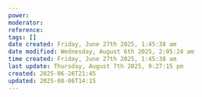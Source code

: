 ```yaml
---
power: 
moderator: 
reference: 
tags: []
date created: Friday, June 27th 2025, 1:45:38 am
date modified: Wednesday, August 6th 2025, 2:05:24 am
time created: Friday, June 27th 2025, 1:45:38 am
last update: Thursday, August 7th 2025, 9:27:15 pm
created: 2025-06-26T21:45
updated: 2025-08-06T14:15
---
```

